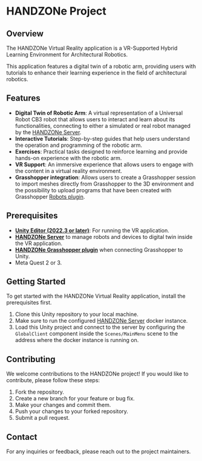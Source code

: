 # HANDZONe Project

## Overview

The HANDZONe Virtual Reality application is a VR-Supported Hybrid Learning Environment for Architectural Robotics. 

This application features a digital twin of a robotic arm, providing users with tutorials to enhance their learning experience in the field of architectural robotics.

## Features

- **Digital Twin of Robotic Arm**: A virtual representation of a Universal Robot CB3 robot that allows users to interact and learn about its functionalities, connecting to either a simulated or real robot managed by the [HANDZONe Server](../server/README.md).
- **Interactive Tutorials**: Step-by-step guides that help users understand the operation and programming of the robotic arm.
- **Exercises**: Practical tasks designed to reinforce learning and provide hands-on experience with the robotic arm.
- **VR Support**: An immersive experience that allows users to engage with the content in a virtual reality environment.
- **Grasshopper integration**: Allows users to create a Grasshopper session to import meshes directly from Grasshopper to the 3D environment and the possibility to upload programs that have been created with Grasshopper [Robots plugin](https://github.com/visose/Robots). 

## Prerequisites

- **[Unity Editor (2022.3 or later)](https://unity.com/download)**: For running the VR application.
- **[HANDZONe Server](../server/README.md)** to manage robots and devices to digital twin inside the VR application.
- **[HANDZONe Grasshopper plugin](../grasshopper/README.md)** when connecting Grasshopper to Unity.
- Meta Quest 2 or 3.

## Getting Started

To get started with the HANDZONe Virtual Reality application, install the prerequisites first.

1. Clone this Unity repository to your local machine.
2. Make sure to run the configured [HANDZONe Server](../server/README.md) docker instance.
3. Load this Unity project and connect to the server by configuring the `GlobalClient` component inside the `Scenes/MainMenu` scene to the address where the docker instance is running on.

## Contributing

We welcome contributions to the HANDZONe project! If you would like to contribute, please follow these steps:

1. Fork the repository.
2. Create a new branch for your feature or bug fix.
3. Make your changes and commit them.
4. Push your changes to your forked repository.
5. Submit a pull request.

## Contact

For any inquiries or feedback, please reach out to the project maintainers.